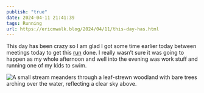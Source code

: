 ```yaml
---
publish: "true"
date: 2024-04-11 21:41:39
tags: Running
url: https://ericmwalk.blog/2024/04/11/this-day-has.html
---
```


This day has been crazy so I am glad I got some time earlier today between meetings today to get this [run](https://strava.com/activities/11150319507) done. I really wasn’t sure it was going to happen as my whole afternoon and well into the evening was work stuff and running one of my kids to swim.

![A small stream meanders through a leaf-strewn woodland with bare trees arching over the water, reflecting a clear sky above.](https://ericmwalk.blog/uploads/2024/img-8574.jpeg)
